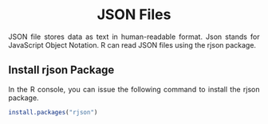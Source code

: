 <div align='justify'>

# <div align='center'>JSON Files</div>

JSON file stores data as text in human-readable format. Json stands for JavaScript Object Notation. R can read JSON files using the rjson package.

## Install rjson Package

In the R console, you can issue the following command to install the rjson package.

```r
install.packages("rjson")
```

</div>